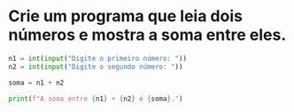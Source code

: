 # Crie um programa que leia dois números e mostra a soma entre eles.

```py
n1 = int(input("Digite o primeiro número: "))
n2 = int(input("Digite o segundo número: "))

soma = n1 + n2

print(f"A soma entre {n1} + {n2} é {soma}.")
```